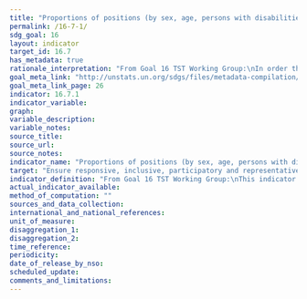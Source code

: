 ```yaml
---
title: "Proportions of positions (by sex, age, persons with disabilities and population groups) in public institutions (national and local legislatures, public service, and judiciary) compared to national distributions"
permalink: /16-7-1/
sdg_goal: 16
layout: indicator
target_id: 16.7
has_metadata: true
rationale_interpretation: "From Goal 16 TST Working Group:\nIn order that decision-making be responsive, inclusive, participatory and representative, it is important to ensure diversity in representation at all levels of State institutions (central, regional and local). \nArticle 25(c) ICCPR provides that citizens should have access, on general terms of equality, to public service in their country. General Comment 25 of the Human Rights Committee elaborates that access to public service should be based on equal opportunity and general principles of merit, and further states that the provision of secured tenure would ensure that persons holding public service positions are free from political interference or pressures. \nArticle 7(c) of the Convention on the Elimination of All Forms of Discrimination against Women (CEDAW) stipulates that States should take all appropriate measures to eliminate discrimination against women in the political and public life of the country and, in particular, ensure to women, on equal terms with men, the right to participate in the formulation of government policy and the implementation thereof and to hold public office and perform all public functions at all levels of government.\n\n From OHCHR: \nIn order that decision-making be responsive, inclusive, participatory and representative, it is important to ensure diversity in representation at all levels of State institutions (central, regional and local). \nArticle 25(c) ICCPR provides that citizens should have access, on general terms of equality, to public service in their country. General Comment 25 of the Human Rights Committee elaborates that access to public service should be based on equal opportunity and general principles of merit, and further states that the provision of secured tenure would ensure that persons holding public service positions are free from political interference or pressures. \nArticle 7(c) of the Convention on the Elimination of All Forms of Discrimination against Women (CEDAW) stipulates that States should take all appropriate measures to eliminate discrimination against women in the political and public life of the country and, in particular, ensure to women, on equal terms with men, the right to participate in the formulation of government policy and the implementation thereof and to hold public office and perform all public functions at all levels of government. \nIn cases where a group is very under-represented or has experienced historical discrimination, temporary special measures including minimum quotas on representation may be introduced to redress such discrimination. In some circumstances, such as linguistic minorities, ensuring access to public services for the group may require over-representation of that group in public service posts."
goal_meta_link: "http://unstats.un.org/sdgs/files/metadata-compilation/Metadata-Goal-16.pdf"
goal_meta_link_page: 26
indicator: 16.7.1
indicator_variable: 
graph: 
variable_description: 
variable_notes: 
source_title: 
source_url: 
source_notes: 
indicator_name: "Proportions of positions (by sex, age, persons with disabilities and population groups) in public institutions (national and local legislatures, public service, and judiciary) compared to national distributions"
target: "Ensure responsive, inclusive, participatory and representative decision-making at all levels."
indicator_definition: "From Goal 16 TST Working Group:\nThis indicator focuses on the representativeness aspect of the target, but the presence of diversity also conduces to inclusivity and responsiveness of decision-making. \nThe indicator is calculated as the number of public service positions held by members of the target group divided by the total number of such positions.\n\n From OHCHR: \nTarget groups should be identified at national level in an inclusive, participatory process, with the direct involvement of marginalised and minority groups themselves. The Committee on the Elimination of Racial Discrimination (CERD) has made clear that identification as a member of a particular ethnic group 'shall, if no justification exists to the contrary, be based upon self-identification by the individual concerned.' This principle also applies to other population groups. Target groups may include persons with disabilities, ethnic groups, LGBTI persons, indigenous peoples, religious minorities, linguistic minorities, youth, older persons, or other groups under-represented in the national context. The indicator is calculated as the number of public service positions held by members of the target group divided by the total number of such positions."
actual_indicator_available: 
method_of_computation: ""
sources_and_data_collection: 
international_and_national_references: 
unit_of_measure: 
disaggregation_1: 
disaggregation_2: 
time_reference: 
periodicity: 
date_of_release_by_nso: 
scheduled_update: 
comments_and_limitations: 
---
```


